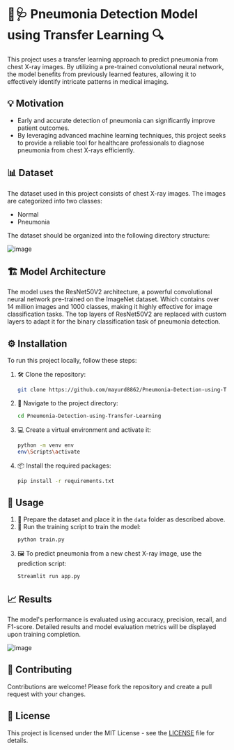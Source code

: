# 🦠🩺 Pneumonia Detection Model using Transfer Learning 🔍

This project uses a transfer learning approach to predict pneumonia from chest X-ray images. By utilizing a pre-trained convolutional neural network, the model benefits from previously learned features, allowing it to effectively identify intricate patterns in medical imaging. 


## 💡 Motivation 
- Early and accurate detection of pneumonia can significantly improve patient outcomes.
- By leveraging advanced machine learning techniques, this project seeks to provide a reliable tool for healthcare professionals to diagnose pneumonia from chest X-rays efficiently.

## 📊 Dataset 
The dataset used in this project consists of chest X-ray images. The images are categorized into two classes:
- Normal
- Pneumonia

The dataset should be organized into the following directory structure:

![image](https://github.com/mayurd8862/Pneumonia-Detection-using-Transfer-Learning/assets/113239727/88677471-e9d1-4b5e-8429-6dedace897f1)

## 🏗️ Model Architecture 
The model uses the ResNet50V2 architecture, a powerful convolutional neural network pre-trained on the ImageNet dataset. Which contains over 14 million images and 1000 classes, making it highly effective for image classification tasks. The top layers of ResNet50V2 are replaced with custom layers to adapt it for the binary classification task of pneumonia detection.

## ⚙️ Installation 
To run this project locally, follow these steps:

1. 🛠️ Clone the repository:
    ```bash
    git clone https://github.com/mayurd8862/Pneumonia-Detection-using-Transfer-Learning.git
    ```
2. 📁 Navigate to the project directory:
    ```bash
    cd Pneumonia-Detection-using-Transfer-Learning
    ```
3. 💻 Create a virtual environment and activate it:
    ```bash
    python -m venv env
    env\Scripts\activate
    ```
4. 📦 Install the required packages:
    ```bash
    pip install -r requirements.txt
    ```

## 🚀 Usage 
1. 📂 Prepare the dataset and place it in the `data` folder as described above.
2. 🏃 Run the training script to train the model:
    ```bash
    python train.py
    ```
3. 🖼️ To predict pneumonia from a new chest X-ray image, use the prediction script:
    ```bash
    Streamlit run app.py
    ```

## 📈 Results 
The model's performance is evaluated using accuracy, precision, recall, and F1-score. Detailed results and model evaluation metrics will be displayed upon training completion.

![image](https://github.com/mayurd8862/Pneumonia-Detection-using-Deep-Learning/assets/113239727/c0a38f80-f77b-4e29-b655-dcf68a4b28d1)

## 🤝 Contributing 
Contributions are welcome! Please fork the repository and create a pull request with your changes.

## 📜 License 
This project is licensed under the MIT License - see the [LICENSE](LICENSE) file for details.


